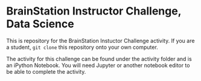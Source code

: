 # BrainStation Instructor Challenge, Data Science

This is repository for the BrainStation Instuctor Challenge  activity. If you are a student, `git clone` this repository onto your own computer.

The activity for this challenge can be found under the activity folder and is an iPython Notebook. You will need Jupyter or another notebook editor to be able to complete the activity.